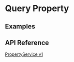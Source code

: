 # Query Property

## Examples

## API Reference

[PropertyService v1](../../api-reference.md#propertyservice)
